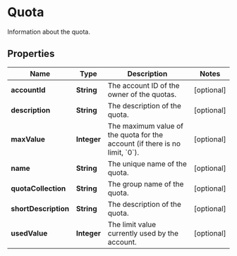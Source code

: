 

# Quota

Information about the quota.

## Properties

| Name | Type | Description | Notes |
|------------ | ------------- | ------------- | -------------|
|**accountId** | **String** | The account ID of the owner of the quotas. |  [optional] |
|**description** | **String** | The description of the quota. |  [optional] |
|**maxValue** | **Integer** | The maximum value of the quota for the account (if there is no limit, &#x60;0&#x60;). |  [optional] |
|**name** | **String** | The unique name of the quota. |  [optional] |
|**quotaCollection** | **String** | The group name of the quota. |  [optional] |
|**shortDescription** | **String** | The description of the quota. |  [optional] |
|**usedValue** | **Integer** | The limit value currently used by the account. |  [optional] |




